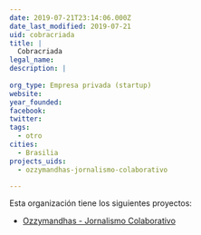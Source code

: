 ```yaml
---
date: 2019-07-21T23:14:06.000Z
date_last_modified: 2019-07-21
uid: cobracriada
title: |
  Cobracriada
legal_name: 
description: |
  
org_type: Empresa privada (startup)
website: 
year_founded: 
facebook: 
twitter: 
tags:
  - otro
cities: 
  - Brasilia
projects_uids:
  - ozzymandhas-jornalismo-colaborativo

---
```


Esta organización tiene los siguientes proyectos:

- [Ozzymandhas - Jornalismo Colaborativo](/proyectos/ozzymandhas-jornalismo-colaborativo)
